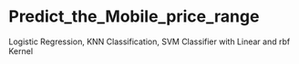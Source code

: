 # Predict_the_Mobile_price_range
Logistic Regression, KNN Classification, SVM Classifier with Linear and rbf Kernel
